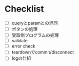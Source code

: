 # Checklist

* [ ] queryとparamとの混同
* [ ] ボタンの処理
* [ ] 受取側プログラムの処理
* [ ] validate
* [ ] error check
* [ ] teardownでcommit/disconnect
* [ ] logの仕組
